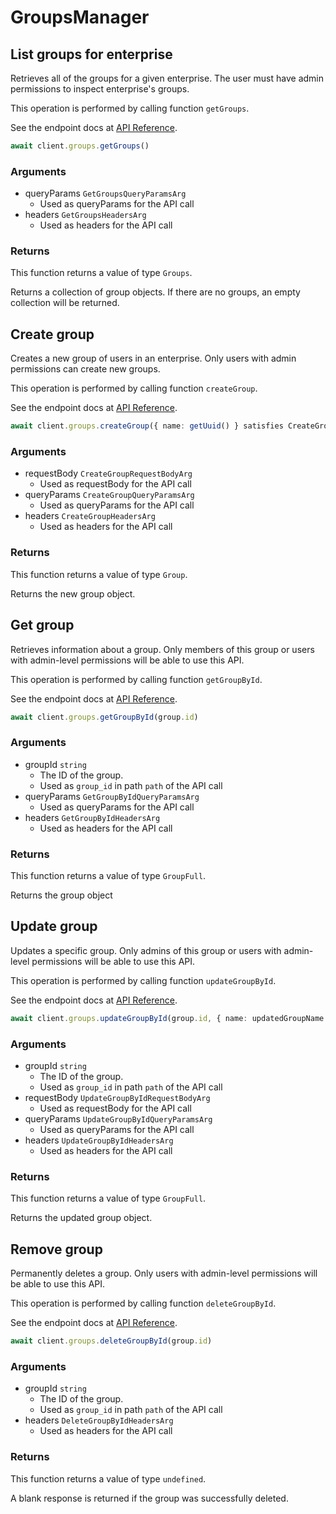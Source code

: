 # GroupsManager

## List groups for enterprise

Retrieves all of the groups for a given enterprise. The user
must have admin permissions to inspect enterprise&#x27;s groups.

This operation is performed by calling function `getGroups`.

See the endpoint docs at
[API Reference](https://developer.box.com/reference/get-groups/).

<!-- sample get_groups -->
```ts
await client.groups.getGroups()
```

### Arguments

- queryParams `GetGroupsQueryParamsArg`
  - Used as queryParams for the API call
- headers `GetGroupsHeadersArg`
  - Used as headers for the API call


### Returns

This function returns a value of type `Groups`.

Returns a collection of group objects. If there are no groups, an
empty collection will be returned.


## Create group

Creates a new group of users in an enterprise. Only users with admin
permissions can create new groups.

This operation is performed by calling function `createGroup`.

See the endpoint docs at
[API Reference](https://developer.box.com/reference/post-groups/).

<!-- sample post_groups -->
```ts
await client.groups.createGroup({ name: getUuid() } satisfies CreateGroupRequestBodyArg)
```

### Arguments

- requestBody `CreateGroupRequestBodyArg`
  - Used as requestBody for the API call
- queryParams `CreateGroupQueryParamsArg`
  - Used as queryParams for the API call
- headers `CreateGroupHeadersArg`
  - Used as headers for the API call


### Returns

This function returns a value of type `Group`.

Returns the new group object.


## Get group

Retrieves information about a group. Only members of this
group or users with admin-level permissions will be able to
use this API.

This operation is performed by calling function `getGroupById`.

See the endpoint docs at
[API Reference](https://developer.box.com/reference/get-groups-id/).

<!-- sample get_groups_id -->
```ts
await client.groups.getGroupById(group.id)
```

### Arguments

- groupId `string`
  - The ID of the group.
  - Used as `group_id` in path `path` of the API call
- queryParams `GetGroupByIdQueryParamsArg`
  - Used as queryParams for the API call
- headers `GetGroupByIdHeadersArg`
  - Used as headers for the API call


### Returns

This function returns a value of type `GroupFull`.

Returns the group object


## Update group

Updates a specific group. Only admins of this
group or users with admin-level permissions will be able to
use this API.

This operation is performed by calling function `updateGroupById`.

See the endpoint docs at
[API Reference](https://developer.box.com/reference/put-groups-id/).

<!-- sample put_groups_id -->
```ts
await client.groups.updateGroupById(group.id, { name: updatedGroupName } satisfies UpdateGroupByIdRequestBodyArg)
```

### Arguments

- groupId `string`
  - The ID of the group.
  - Used as `group_id` in path `path` of the API call
- requestBody `UpdateGroupByIdRequestBodyArg`
  - Used as requestBody for the API call
- queryParams `UpdateGroupByIdQueryParamsArg`
  - Used as queryParams for the API call
- headers `UpdateGroupByIdHeadersArg`
  - Used as headers for the API call


### Returns

This function returns a value of type `GroupFull`.

Returns the updated group object.


## Remove group

Permanently deletes a group. Only users with
admin-level permissions will be able to use this API.

This operation is performed by calling function `deleteGroupById`.

See the endpoint docs at
[API Reference](https://developer.box.com/reference/delete-groups-id/).

<!-- sample delete_groups_id -->
```ts
await client.groups.deleteGroupById(group.id)
```

### Arguments

- groupId `string`
  - The ID of the group.
  - Used as `group_id` in path `path` of the API call
- headers `DeleteGroupByIdHeadersArg`
  - Used as headers for the API call


### Returns

This function returns a value of type `undefined`.

A blank response is returned if the group was
successfully deleted.



